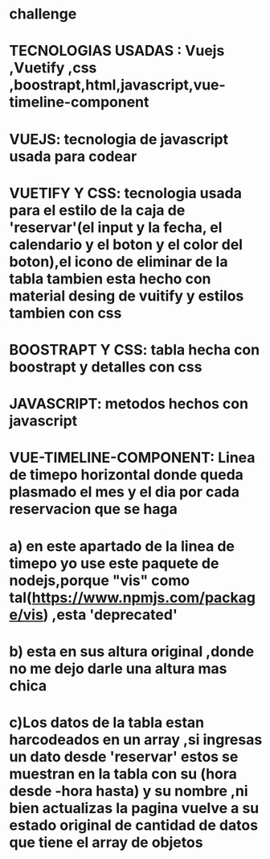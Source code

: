 # challenge

# TECNOLOGIAS USADAS : Vuejs ,Vuetify ,css ,boostrapt,html,javascript,vue-timeline-component
# VUEJS: tecnologia de javascript usada para codear
# VUETIFY Y CSS: tecnologia usada para el estilo de la caja de 'reservar'(el input y la fecha, el calendario y el boton y el color del boton),el icono de eliminar de la tabla tambien esta hecho con material desing de vuitify y estilos tambien con css
# BOOSTRAPT Y CSS: tabla hecha con boostrapt y detalles con css
# JAVASCRIPT: metodos hechos con javascript
# VUE-TIMELINE-COMPONENT: Linea de timepo horizontal donde queda plasmado el mes y el dia por cada reservacion que se haga 
# a) en este apartado de la linea de timepo yo use este paquete de nodejs,porque "vis" como tal(https://www.npmjs.com/package/vis) ,esta 'deprecated'
# b) esta en sus altura original ,donde no me dejo darle una altura mas chica

# c)Los datos de la tabla estan harcodeados en un array ,si ingresas un dato desde 'reservar' estos se muestran en la tabla con su (hora desde -hora hasta) y su nombre ,ni bien actualizas la pagina vuelve a su estado original de cantidad de datos que tiene el array de objetos 
